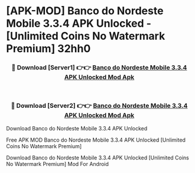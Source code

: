 # [APK-MOD] Banco do Nordeste Mobile 3.3.4 APK Unlocked - [Unlimited Coins No Watermark Premium] 32hh0



<div align="center">
<h3>🔴 Download [Server1] 👉👉 <a href="https://momento.my/?title=Banco_do_Nordeste_Mobile_3.3.4_APK_Unlocked">Banco do Nordeste Mobile 3.3.4 APK Unlocked Mod Apk</a></h3><br>

<h3>🔴 Download [Server2] 👉👉 <a href="https://momento.my/?title=Banco_do_Nordeste_Mobile_3.3.4_APK_Unlocked">Banco do Nordeste Mobile 3.3.4 APK Unlocked Mod Apk</a></h3>
</div>



Download Banco do Nordeste Mobile 3.3.4 APK Unlocked 

Free APK MOD Banco do Nordeste Mobile 3.3.4 APK Unlocked [Unlimited Coins No Watermark Premium]

Download Banco do Nordeste Mobile 3.3.4 APK Unlocked [Unlimited Coins No Watermark Premium] Mod For Android
